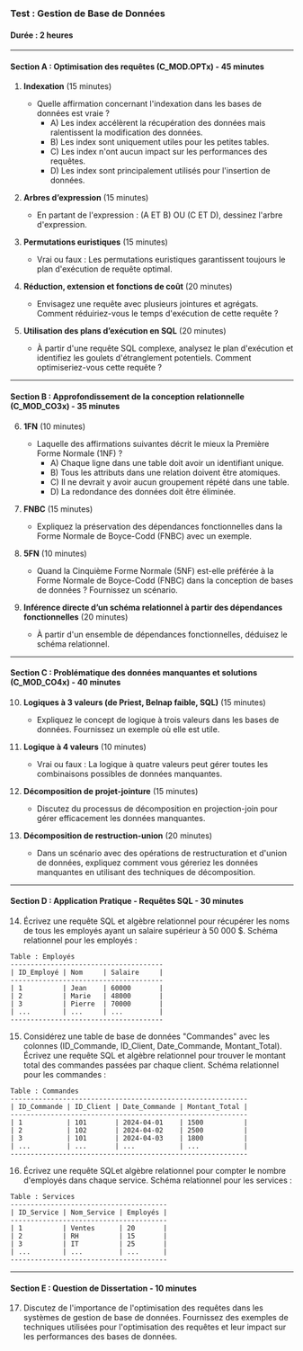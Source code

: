 ### Test : Gestion de Base de Données

#### Durée : 2 heures

---

#### Section A : Optimisation des requêtes (C_MOD.OPTx) - 45 minutes

1. **Indexation** (15 minutes)
   - Quelle affirmation concernant l'indexation dans les bases de données est vraie ?
     - A) Les index accélèrent la récupération des données mais ralentissent la modification des données.
     - B) Les index sont uniquement utiles pour les petites tables.
     - C) Les index n'ont aucun impact sur les performances des requêtes.
     - D) Les index sont principalement utilisés pour l'insertion de données.

2. **Arbres d’expression** (15 minutes)
   - En partant de l'expression : (A ET B) OU (C ET D), dessinez l'arbre d'expression.

3. **Permutations euristiques** (15 minutes)
   - Vrai ou faux : Les permutations euristiques garantissent toujours le plan d'exécution de requête optimal.

4. **Réduction, extension et fonctions de coût** (20 minutes)
   - Envisagez une requête avec plusieurs jointures et agrégats. Comment réduiriez-vous le temps d'exécution de cette requête ?

5. **Utilisation des plans d’exécution en SQL** (20 minutes)
   - À partir d'une requête SQL complexe, analysez le plan d'exécution et identifiez les goulets d'étranglement potentiels. Comment optimiseriez-vous cette requête ?

---

#### Section B : Approfondissement de la conception relationnelle (C_MOD_CO3x) - 35 minutes

6. **1FN** (10 minutes)
   - Laquelle des affirmations suivantes décrit le mieux la Première Forme Normale (1NF) ?
     - A) Chaque ligne dans une table doit avoir un identifiant unique.
     - B) Tous les attributs dans une relation doivent être atomiques.
     - C) Il ne devrait y avoir aucun groupement répété dans une table.
     - D) La redondance des données doit être éliminée.

7. **FNBC** (15 minutes)
   - Expliquez la préservation des dépendances fonctionnelles dans la Forme Normale de Boyce-Codd (FNBC) avec un exemple.

8. **5FN** (10 minutes)
   - Quand la Cinquième Forme Normale (5NF) est-elle préférée à la Forme Normale de Boyce-Codd (FNBC) dans la conception de bases de données ? Fournissez un scénario.

9. **Inférence directe d’un schéma relationnel à partir des dépendances fonctionnelles** (20 minutes)
   - À partir d'un ensemble de dépendances fonctionnelles, déduisez le schéma relationnel.

---

#### Section C : Problématique des données manquantes et solutions (C_MOD_CO4x) - 40 minutes

10. **Logiques à 3 valeurs (de Priest, Belnap faible, SQL)** (15 minutes)
    - Expliquez le concept de logique à trois valeurs dans les bases de données. Fournissez un exemple où elle est utile.

11. **Logique à 4 valeurs** (10 minutes)
    - Vrai ou faux : La logique à quatre valeurs peut gérer toutes les combinaisons possibles de données manquantes.

12. **Décomposition de projet-jointure** (15 minutes)
    - Discutez du processus de décomposition en projection-join pour gérer efficacement les données manquantes.

13. **Décomposition de restruction-union** (20 minutes)
    - Dans un scénario avec des opérations de restructuration et d'union de données, expliquez comment vous géreriez les données manquantes en utilisant des techniques de décomposition.

---

#### Section D : Application Pratique - Requêtes SQL - 30 minutes

14. Écrivez une requête SQL et algèbre relationnel pour récupérer les noms de tous les employés ayant un salaire supérieur à 50 000 $.
Schéma relationnel pour les employés :

   ```plaintext
   Table : Employés
   --------------------------------------
   | ID_Employé | Nom     | Salaire     |
   --------------------------------------
   | 1          | Jean    | 60000       |
   | 2          | Marie   | 48000       |
   | 3          | Pierre  | 70000       |
   | ...        | ...     | ...         |
   --------------------------------------
   ```

15. Considérez une table de base de données "Commandes" avec les colonnes (ID_Commande, ID_Client, Date_Commande, Montant_Total). Écrivez une requête SQL et algèbre relationnel pour trouver le montant total des commandes passées par chaque client.
Schéma relationnel pour les commandes :

   ```plaintext
   Table : Commandes
   -----------------------------------------------------------
   | ID_Commande | ID_Client | Date_Commande | Montant_Total |
   -----------------------------------------------------------
   | 1           | 101       | 2024-04-01    | 1500          |
   | 2           | 102       | 2024-04-02    | 2500          |
   | 3           | 101       | 2024-04-03    | 1800          |
   | ...         | ...       | ...           | ...           |
   -----------------------------------------------------------
   ```
   
16. Écrivez une requête SQLet algèbre relationnel  pour compter le nombre d'employés dans chaque service.
Schéma relationnel pour les services :

   ```plaintext
   Table : Services
   ---------------------------------------
   | ID_Service | Nom_Service | Employés |
   ---------------------------------------
   | 1          | Ventes      | 20       |
   | 2          | RH          | 15       |
   | 3          | IT          | 25       |
   | ...        | ...         | ...      |
   ---------------------------------------
   ```
   
---

#### Section E : Question de Dissertation - 10 minutes

17. Discutez de l'importance de l'optimisation des requêtes dans les systèmes de gestion de base de données. Fournissez des exemples de techniques utilisées pour l'optimisation des requêtes et leur impact sur les performances des bases de données.

